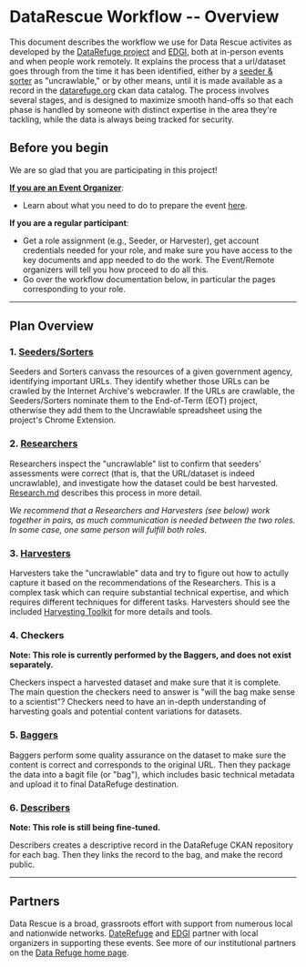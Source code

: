 # DataRescue Workflow -- Overview

This document describes the workflow we use for Data Rescue activites as developed by the [DataRefuge project](http://www.ppehlab.org/) and [EDGI](https://envirodatagov.org/), both at in-person events and when people work remotely. It explains the process that a url/dataset goes through from the time it has been identified, either by a [seeder & sorter](seednsort.md) as "uncrawlable," or by other means, until it is made available as a record in the [datarefuge.org](http://www.datarefuge.org) ckan data catalog. The process involves several stages, and is designed to maximize smooth hand-offs so that each phase is handled by someone with distinct expertise in the area they're tackling, while the data is always being tracked for security.

## Before you begin
We are so glad that you are participating in this project!

<!--**[If you are an overall Coordinator](coordinator-work.md)**:
- See the description of some of the work overall coordinators do [here](coordinator-work.md)-->

**[If you are an Event Organizer](advance-work.md)**:
- Learn about what you need to do to prepare the event [here](advance-work.md).

**If you are a regular participant**:
- Get a role assignment (e.g., Seeder, or Harvester), get account credentials needed for your role, and make sure you have access to the key documents and app needed to do the work. The Event/Remote organizers will tell you how proceed to do all this.
- Go over the workflow documentation below, in particular the pages corresponding to your role.

**********************
## Plan Overview
### 1. [Seeders/Sorters](seednsort.md)
Seeders and Sorters canvass the resources of a given government agency, identifying important URLs. They identify whether those URLs can be crawled by the Internet Archive's webcrawler. If the URLs are crawlable, the Seeders/Sorters nominate them to the End-of-Term (EOT) project, otherwise they add them to the Uncrawlable spreadsheet using the project's Chrome Extension.

### 2. [Researchers](research.md)
Researchers inspect the "uncrawlable" list to confirm that seeders' assessments were correct (that is, that the URL/dataset is indeed uncrawlable), and investigate how the dataset could be best harvested. [Research.md](research.md) describes this process in more detail.

*We recommend that a Researchers and Harvesters (see below) work together in pairs, as much communication is needed between the two roles. In some case, one same person will fulfill both roles.*

### 3. [Harvesters](harvesting.md)
Harvesters take the "uncrawlable" data and try to figure out how to actully capture it based on the recommendations of the Researchers.  This is a complex task which can require substantial technical expertise, and which requires different techniques for different tasks. Harvesters should see the included [Harvesting Toolkit](harvesting.md) for more details and tools.

### 4. Checkers
<!--### 4. [Checkers](checking.md)-->
**Note: This role is currently performed by the Baggers, and does not exist separately.**

Checkers inspect a harvested dataset and make sure that it is complete. The main question the checkers need to answer is "will the bag make sense to a scientist"? Checkers need to have an in-depth understanding of harvesting goals and potential content variations for datasets.

### 5. [Baggers](bagging.md)
Baggers perform some quality assurance on the dataset to make sure the content is correct and corresponds to the original URL. Then they package the data into a bagit file (or "bag"), which includes basic technical metadata and upload it to final DataRefuge destination.

### 6. [Describers](metadata.md)
**Note: This role is still being fine-tuned.**

Describers creates a descriptive record in the DataRefuge CKAN repository for each bag. Then they links the record to the bag, and make the record public.

**********************
## Partners
Data Rescue is a broad, grassroots effort with support from numerous local and nationwide networks. [DateRefuge](http://www.ppehlab.org/datarefuge/) and [EDGI](https://envirodatagov.org/) partner with local organizers in supporting these events. See more of our institutional partners on the [Data Refuge home page](http://www.ppehlab.org/datarefuge#partners).

